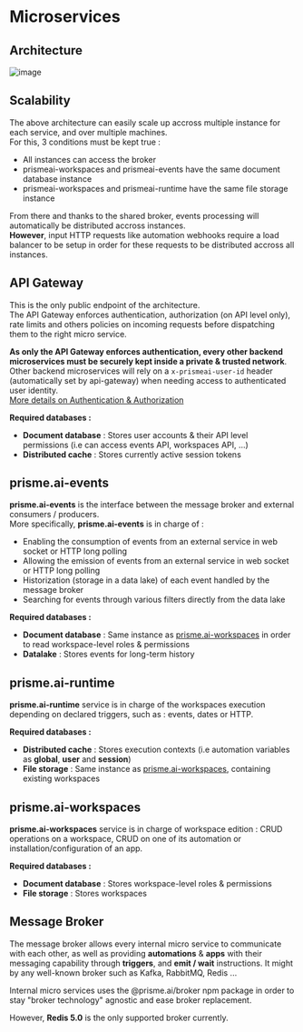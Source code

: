 # Microservices

## Architecture

![image](/assets/images/architecture/microservices.png)

## Scalability
The above architecture can easily scale up accross multiple instance for each service, and over multiple machines.  
For this, 3 conditions must be kept true :  

* All instances can access the broker  
* prismeai-workspaces and prismeai-events have the same document database instance  
* prismeai-workspaces and prismeai-runtime have the same file storage instance 

From there and thanks to the shared broker, events processing will automatically be distributed accross instances.  
**However**, input HTTP requests like automation webhooks require a load balancer to be setup in order for these requests to be distributed accross all instances.  

## API Gateway

This is the only public endpoint of the architecture.  
The API Gateway enforces authentication, authorization (on API level only), rate limits and others policies on incoming requests before dispatching them to the right micro service.  

**As only the API Gateway enforces authentication, every other backend microservices must be securely kept inside a private & trusted network**.  
Other backend microservices will rely on a `x-prismeai-user-id` header (automatically set by api-gateway) when needing access to authenticated user identity.  
[More details on Authentication & Authorization](./authentication_access_control)

**Required databases :**  

* **Document database** : Stores user accounts & their API level permissions (i.e can access events API, workspaces API, ...)  
* **Distributed cache** : Stores currently active session tokens

## prisme.ai-events

**prisme.ai-events** is the interface between the message broker and external consumers / producers.  
More specifically, **prisme.ai-events** is in charge of :

* Enabling the consumption of events from an external service in web socket or HTTP long polling
* Allowing the emission of events from an external service in web socket or HTTP long polling
* Historization (storage in a data lake) of each event handled by the message broker
* Searching for events through various filters directly from the data lake

**Required databases :**  

* **Document database** : Same instance as [prisme.ai-workspaces](#prismeai-workspaces) in order to read workspace-level roles & permissions  
* **Datalake** : Stores events for long-term history

## prisme.ai-runtime

**prisme.ai-runtime** service is in charge of the workspaces execution depending on declared triggers, such as : events, dates or HTTP.

**Required databases :**  

* **Distributed cache** : Stores execution contexts (i.e automation variables as **global**, **user** and **session**)  
* **File storage** : Same instance as [prisme.ai-workspaces](#prismeai-workspaces), containing existing workspaces

## prisme.ai-workspaces

**prisme.ai-workspaces** service is in charge of workspace edition : CRUD operations on a workspace, CRUD on one of its automation or installation/configuration of an app.

**Required databases :**  

* **Document database** : Stores workspace-level roles & permissions  
* **File storage** : Stores workspaces

## Message Broker

The message broker allows every internal micro service to communicate with each other, as well as providing **automations** & **apps** with their messaging capability through **triggers**, and **emit / wait** instructions.
It might by any well-known broker such as Kafka, RabbitMQ, Redis ...

Internal micro services uses the @prisme.ai/broker npm package in order to stay "broker
technology" agnostic and ease broker replacement.

However, **Redis 5.0** is the only supported broker currently.
